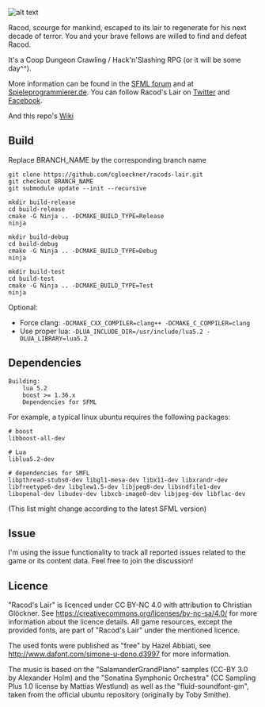 ![alt text](http://media.indiedb.com/images/games/1/41/40378/add.png "Racod's Lair")

Racod, scourge for mankind, escaped to its lair to regenerate for his next decade of terror.
You and your brave fellows are willed to find and defeat Racod.

It's a Coop Dungeon Crawling / Hack'n'Slashing RPG (or it will be some day^^).

More information can be found in the [SFML forum](http://en.sfml-dev.org/forums/index.php?topic=16367.0) and at [Spieleprogrammierer.de](https://www.spieleprogrammierer.de/12-projektvorstellungen-und-stellenangebote/23552-racod-s-lair-ein-coop-dungeoncrawler). You can follow Racod's Lair on [Twitter](http://www.twitter.com/racodslair) and [Facebook](http://www.facebook.com/racodslair).

And this repo's [Wiki](https://github.com/cgloeckner/racods-lair/wiki)

## Build

Replace BRANCH_NAME by the corresponding branch name
```
git clone https://github.com/cgloeckner/racods-lair.git
git checkout BRANCH_NAME
git submodule update --init --recursive
```

```
mkdir build-release
cd build-release
cmake -G Ninja .. -DCMAKE_BUILD_TYPE=Release
ninja
```
```
mkdir build-debug
cd build-debug
cmake -G Ninja .. -DCMAKE_BUILD_TYPE=Debug
ninja
```

```
mkdir build-test
cd build-test
cmake -G Ninja .. -DCMAKE_BUILD_TYPE=Test
ninja
```

Optional:
- Force clang: `-DCMAKE_CXX_COMPILER=clang++ -DCMAKE_C_COMPILER=clang`
- Use proper lua: `-DLUA_INCLUDE_DIR=/usr/include/lua5.2 -DLUA_LIBRARY=lua5.2`

## Dependencies

```
Building:
    lua 5.2
    boost >= 1.36.x
    Dependencies for SFML
```

For example, a typical linux ubuntu requires the following packages:
```
# boost
libboost-all-dev

# Lua
liblua5.2-dev

# dependencies for SMFL
libpthread-stubs0-dev libgl1-mesa-dev libx11-dev libxrandr-dev libfreetype6-dev libglew1.5-dev libjpeg8-dev libsndfile1-dev libopenal-dev libudev-dev libxcb-image0-dev libjpeg-dev libflac-dev
```
(This list might change according to the latest SFML version)

## Issue

I'm using the issue functionality to track all reported issues related to the game or its content data. Feel free to join the discussion!

## Licence

"Racod's Lair" is licenced under CC BY-NC 4.0 with attribution to Christian Glöckner. See https://creativecommons.org/licenses/by-nc-sa/4.0/ for more information about the licence details. All game resources, except the provided fonts, are part of "Racod's Lair" under the mentioned licence.

The used fonts were published as "free" by Hazel Abbiati, see http://www.dafont.com/simone-u-dono.d3997 for more information.

The music is based on the "SalamanderGrandPiano" samples (CC-BY 3.0 by Alexander Holm) and the "Sonatina Symphonic Orchestra" (CC Sampling Plus 1.0 license by Mattias Westlund) as well as the "fluid-soundfont-gm", taken from the official ubuntu repository (originally by Toby Smithe).
